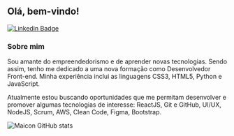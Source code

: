 ## Olá, bem-vindo!

[![Linkedin Badge](https://img.shields.io/badge/-LinkedIn-blue?style=flat-square&logo=Linkedin&logoColor=white&link=https://www.linkedin.com/in/maiconhenriquefa/)](https://www.linkedin.com/in/maiconhenriquefa/)

### Sobre mim
Sou amante do empreendedorismo e de aprender novas tecnologias. Sendo assim, tenho me dedicado a uma nova formação como Desenvolvedor Front-end. Minha experiência inclui as linguagens CSS3, HTML5, Python e JavaScript.

Atualmente estou buscando oportunidades que me permitam desenvolver e promover algumas tecnologias de interesse: ReactJS, Git e GitHub, UI/UX, NodeJS, Scrum, AWS, Clean Code, Figma, Bootstrap.


![Maicon GitHub stats](https://github-readme-stats.vercel.app/api?username=maiconhenriquefa&hide=contribs,prs&show_icons=true&theme=dracula)
